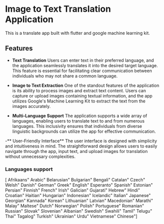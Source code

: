 # Image to Text Translation Application

This is a translate app built with flutter and google machine learning kit.

## Features
- **Text Translation**
Users can enter text in their preferred language, and the application seamlessly translates it into the desired target language. This feature is essential for facilitating clear communication between individuals who may not share a common language.

- **Image to Text Extraction**
One of the standout features of the application is its ability to process images and extract text content. Users can capture or upload images containing textual information, and the app utilizes Google's Machine Learning Kit to extract the text from the images accurately.

- **Multi-Language Support**
The application supports a wide array of languages, enabling users to translate text to and from numerous languages. This inclusivity ensures that individuals from diverse linguistic backgrounds can utilize the app for effective communication.

-** User-Friendly Interface**
The user interface is designed with simplicity and intuitiveness in mind. The straightforward design allows users to easily navigate through the app, input text, and upload images for translation without unnecessary complexities.

### Languages support

[
Afrikaans"
Arabic"
Belarusian"
Bulgarian"
Bengali"
Catalan"
Czech"
Welsh"
Danish"
German"
Greek"
English"
Esperanto"
Spanish"
Estonian"
Persian"
Finnish"
French"
Irish"
Galician"
Gujarati"
Hebrew"
Hindi"
Croatian"
Haitian"
Hungarian"
Indonesian"
Icelandic"
Italian"
Japanese"
Georgian"
Kannada"
Korean"
Lithuanian"
Latvian"
Macedonian"
Marathi"
Malay"
Maltese"
Dutch"
Norwegian"
Polish"
Portuguese"
Romanian"
Russian"
Slovak"
Slovenian"
Albanian"
Swedish"
Swahili"
Tamil"
Telugu"
Thai"
Tagalog"
Turkish"
Ukrainian"
Urdu"
Vietnamese"
Chinese"]
